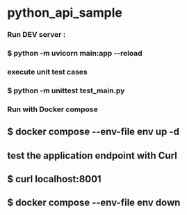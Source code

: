 # python_api_sample

### Run DEV server : 
### $ python -m uvicorn main:app --reload
### execute unit test cases
### $ python -m unittest test_main.py 

### Run with Docker compose
##  $ docker compose --env-file env up -d
## test the application endpoint with Curl
##  $ curl localhost:8001
##  $ docker compose --env-file env down
